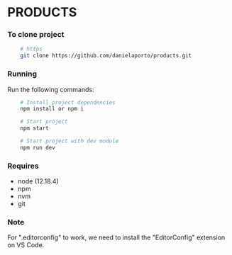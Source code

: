 # PRODUCTS

### To clone project
```sh
    # https
    git clone https://github.com/danielaporto/products.git
```

### Running

Run the following commands:

```sh
    # Install project dependencies
    npm install or npm i

    # Start project
    npm start

    # Start project with dev module
    npm run dev
```

### Requires
- node (12.18.4)
- npm
- nvm
- git

### Note
For ".editorconfig" to work, we need to install the "EditorConfig" extension on VS Code.
